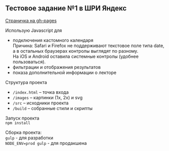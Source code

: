 ## Тестовое задание №1 в ШРИ Яндекс
[Страничка на gh-pages](https://ianazol.github.io/yandex-task-1/)   

Использую Javascript для
* подключения кастомного календаря   
Причина: Safari и Firefox не поддерживают текстовое поле типа date, а в остальных браузерах контролы выглядят по разному.   
На iOS и Android оставила системные контролы (удобнее пользоваться).
* фильтрации и отображения результатов   
* показа дополнительной информации о лекторе

Структура проекта

  * `/index.html` – точка входа
  * `/images` – картинки (1x, 2x) и svg
  * `/src` –  исходники проекта
  * `/build` – собранные стили и скрипты
  
  Запуск проекта   
  `npm install` 
  
  Сборка проекта:   
  `gulp` - для разработки   
  `NODE_ENV=prod gulp` - для продакшена
